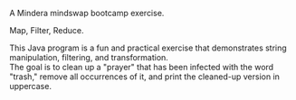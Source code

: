 A Mindera mindswap bootcamp exercise.  

Map, Filter, Reduce.  

This Java program is a fun and practical exercise that demonstrates string manipulation, filtering, and transformation.  
The goal is to clean up a "prayer" that has been infected with the word "trash," remove all occurrences of it, and print the cleaned-up version in uppercase.

